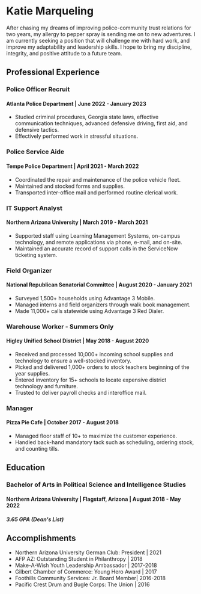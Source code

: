 # Katie Marqueling
After chasing my dreams of improving police-community trust relations for two years, my allergy to pepper spray is sending me on to new adventures. I am currently seeking a position that will challenge me with hard work, and improve my adaptability and leadership skills. I hope to bring my discipline, integrity, and positive attitude to a future team.
## Professional Experience
### Police Officer Recruit
#### Atlanta Police Department | June 2022 - January 2023
* Studied criminal procedures, Georgia state laws, effective communication techniques, advanced defensive driving, first aid, and defensive tactics. 
* Effectively performed work in stressful situations.
### Police Service Aide
#### Tempe Police Department | April 2021 - March 2022
* Coordinated the repair and maintenance of the police vehicle fleet. 
* Maintained and stocked forms and supplies.
* Transported inter-office mail and performed routine clerical work.
### IT Support Analyst
#### Northern Arizona University | March 2019 - March 2021
* Supported staff using Learning Management Systems, on-campus technology, and remote applications via phone, e-mail, and on-site.
* Maintained an accurate record of support calls in the ServiceNow ticketing system.
### Field Organizer
#### National Republican Senatorial Committee | August 2020 - January 2021
* Surveyed 1,500+ households using Advantage 3 Mobile.
* Managed interns and field organizers through walk book management.
* Made 11,000+ calls statewide using Advantage 3 Red Dialer.
### Warehouse Worker - Summers Only
#### Higley Unified School District | May 2018 - August 2020
* Received and processed 10,000+ incoming school supplies and technology to ensure a well-stocked inventory.
* Picked and delivered 1,000+ orders to stock teachers beginning of the year supplies.
* Entered inventory for 15+ schools to locate expensive district technology and furniture. 
* Trusted to deliver payroll checks and interoffice mail.
### Manager
#### Pizza Pie Cafe | October 2017 - August 2018
* Managed floor staff of 10+ to maximize the customer experience.
* Handled back-hand mandatory tack such as scheduling, ordering stock, and counting tills.
## Education
### Bachelor of Arts in Political Science and Intelligence Studies
#### Northern Arizona University | Flagstaff, Arizona | August 2018 - May 2022
##### 3.65 GPA (Dean's List)
## Accomplishments
* Northern Arizona University German Club: President | 2021
* AFP AZ: Outstanding Student in Philanthropy | 2018
* Make-A-Wish Youth Leadership Ambassador | 2017-2018
* Gilbert Chamber of Commerce: Young Hero Award | 2017
* Foothills Community Services: Jr. Board Member| 2016-2018
* Pacific Crest Drum and Bugle Corps: The Union | 2016